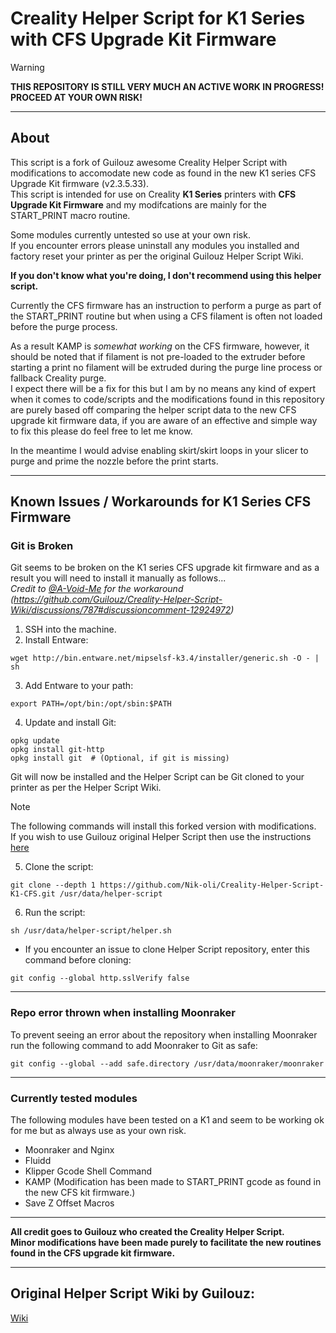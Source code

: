 # Creality Helper Script for K1 Series with CFS Upgrade Kit Firmware

> [!WARNING]
> **THIS REPOSITORY IS STILL VERY MUCH AN ACTIVE WORK IN PROGRESS! PROCEED AT YOUR OWN RISK!**

---

## About

This script is a fork of Guilouz awesome Creality Helper Script with modifications to accomodate new code as found in the new K1 series CFS Upgrade Kit firmware (v2.3.5.33).  
This script is intended for use on Creality **K1 Series** printers with **CFS Upgrade Kit Firmware** and my modifcations are mainly for the START_PRINT macro routine.

Some modules currently untested so use at your own risk.  
If you encounter errors please uninstall any modules you installed and factory reset your printer as per the original Guilouz Helper Script Wiki.

**If you don't know what you're doing, I don't recommend using this helper script.**

Currently the CFS firmware has an instruction to perform a purge as part of the START_PRINT routine but when using a CFS filament is often not loaded before the purge process.  

As a result KAMP is *somewhat working* on the CFS firmware, however, it should be noted that if filament is not pre-loaded to the extruder before starting a print no filament will be extruded during the purge line process or fallback Creality purge.  
I expect there will be a fix for this but I am by no means any kind of expert when it comes to code/scripts and the modifications found in this repository are purely based off comparing the helper script data to the new CFS upgrade kit firmware data, if you are aware of an effective and simple way to fix this please do feel free to let me know.  

In the meantime I would advise enabling skirt/skirt loops in your slicer to purge and prime the nozzle before the print starts.

---

## Known Issues / Workarounds for K1 Series CFS Firmware

### Git is Broken  
Git seems to be broken on the K1 series CFS upgrade kit firmware and as a result you will need to install it manually as follows...  
*Credit to [@A-Void-Me](https://github.com/A-Void-Me) for the workaround (https://github.com/Guilouz/Creality-Helper-Script-Wiki/discussions/787#discussioncomment-12924972)*

1. SSH into the machine.
2. Install Entware:
```
wget http://bin.entware.net/mipselsf-k3.4/installer/generic.sh -O - | sh
```
3. Add Entware to your path:
```
export PATH=/opt/bin:/opt/sbin:$PATH
```
4. Update and install Git:
```
opkg update
opkg install git-http
opkg install git  # (Optional, if git is missing)
```

Git will now be installed and the Helper Script can be Git cloned to your printer as per the Helper Script Wiki.

> [!NOTE]
> The following commands will install this forked version with modifications.  
> If you wish to use Guilouz original Helper Script then use the instructions [here](https://guilouz.github.io/Creality-Helper-Script-Wiki/helper-script/helper-script-installation/)

5. Clone the script:
```
git clone --depth 1 https://github.com/Nik-oli/Creality-Helper-Script-K1-CFS.git /usr/data/helper-script
```
6. Run the script:
```
sh /usr/data/helper-script/helper.sh
```

- If you encounter an issue to clone Helper Script repository, enter this command before cloning:  
```
git config --global http.sslVerify false
```

---

### Repo error thrown when installing Moonraker  
To prevent seeing an error about the repository when installing Moonraker run the following command to add Moonraker to Git as safe:
```
git config --global --add safe.directory /usr/data/moonraker/moonraker
```

---

### Currently tested modules  
The following modules have been tested on a K1 and seem to be working ok for me but as always use as your own risk.
- Moonraker and Nginx
- Fluidd
- Klipper Gcode Shell Command
- KAMP (Modification has been made to START_PRINT gcode as found in the new CFS kit firmware.)
- Save Z Offset Macros

---

**All credit goes to Guilouz who created the Creality Helper Script.**  
**Minor modifications have been made purely to facilitate the new routines found in the CFS upgrade kit firmware.**  

---

## Original Helper Script Wiki by Guilouz:  
[Wiki](https://guilouz.github.io/Creality-Helper-Script-Wiki/)

<br />
